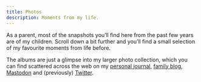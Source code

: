 ```yaml
---
title: Photos
description: Moments from my life.
---
```


As a parent, most of the snapshots you’ll find here from the past few
years are of my children. Scroll down a bit further and you’ll find a
small selection of my favourite moments from life before.

The albums are just a glimpse into my larger photo collection, which
you can find scattered across the web on my [personal
journal](https://emphaticallystatic.org/photos/), [family
blog](https://narayanan.co),
[Mastodon](https://hachyderm.io/@harish/media) and (previously)
[Twitter](https://twitter.com/copingbear/media).
